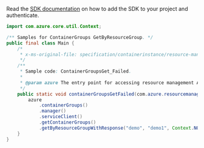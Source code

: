 Read the [SDK documentation](https://github.com/Azure/azure-sdk-for-java/blob/azure-resourcemanager_2.13.0/sdk/resourcemanager/azure-resourcemanager/README.md) on how to add the SDK to your project and authenticate.

```java
import com.azure.core.util.Context;

/** Samples for ContainerGroups GetByResourceGroup. */
public final class Main {
    /*
     * x-ms-original-file: specification/containerinstance/resource-manager/Microsoft.ContainerInstance/stable/2021-09-01/examples/ContainerGroupsGet_Failed.json
     */
    /**
     * Sample code: ContainerGroupsGet_Failed.
     *
     * @param azure The entry point for accessing resource management APIs in Azure.
     */
    public static void containerGroupsGetFailed(com.azure.resourcemanager.AzureResourceManager azure) {
        azure
            .containerGroups()
            .manager()
            .serviceClient()
            .getContainerGroups()
            .getByResourceGroupWithResponse("demo", "demo1", Context.NONE);
    }
}
```
